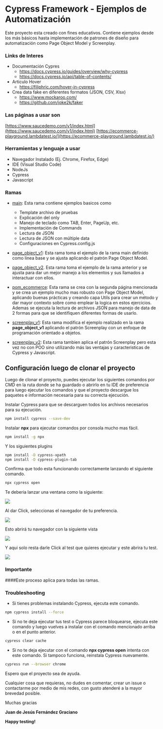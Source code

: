 # Cypress Framework - Ejemplos de Automatización

Este proyecto esta creado con fines educativos. Contiene ejemplos desde los más básicos hasta implementación de patrones de diseño para automatización como Page Object Model y Screenplay.

### Links de Interes
- Documentación Cypres
	- https://docs.cypress.io/guides/overview/why-cypress
	- https://docs.cypress.io/api/table-of-contents/
- Articulo Hover
	- https://filiphric.com/hover-in-cypress
- Crea data fake en diferentes formatos (JSON, CSV, Xlsx)
	- https://www.mockaroo.com/
	- https://github.com/joke2k/faker
	


### Las páginas a usar son
[https://www.saucedemo.com/v1/index.html](https://www.saucedemo.com/v1/index.html)
[https://ecommerce-playground.lambdatest.io/](https://ecommerce-playground.lambdatest.io/)

### Herramientas y lenguaje a usar
- Navegador Instalado (Ej. Chrome, Firefox, Edge)
- IDE (Visual Studio Code)
- NodeJs
- Cypress
- Javascript

### Ramas

- [main](https://github.com/ingjuanfg/cypress_framework_examples/tree/main): Esta rama contiene ejemplos basicos como
	- Template archivo de pruebas
	- Explicación del only
	- Manejo de teclado como TAB, Enter, PageUp, etc.
	- Implementación de Commands
	- Lectura de JSON
	- Lectura de JSON con múltiple data
	- Configuraciones en Cypress.config.js
	
- [page_object_v1](https://github.com/ingjuanfg/cypress_framework_examples/tree/page_object_v1): Esta rama toma el ejemplo de la rama main definido como linea base y se ajusta aplicando el patrón Page Object Model.

- [page_object_v2](https://github.com/ingjuanfg/cypress_framework_examples/tree/page_object_v2). Esta rama toma el ejemplo de la rama anterior y se ajusta para dar un mejor manejo a los elementos y sus llamados a interactuar con ellos.

- [pom_ecommerce](https://github.com/ingjuanfg/cypress_framework_examples/tree/pom_ecommerce): Esta rama se crea con la segunda página mencionada y se crea un ejemplo mucho mas robusto con Page Object Model, aplicando buenas prácticas y creando capa Utils para crear un método y dar mayor contexto sobre como emplear la logica en estos ejercicios. Ademas se ejecuta la lectura de archivos JSON para manejo de data de 2 formas para que se identifiquen diferentes formas de usarlo.

- [screenplay_v1](https://github.com/ingjuanfg/cypress_framework_examples/tree/screenplay_v1): Esta rama modifica el ejemplo realizado en la rama **page_object_v1** aplicando el patrón Screenplay con un enfoque de programación orientado a objetos.

- [screenplay_v2](https://github.com/ingjuanfg/cypress_framework_examples/tree/screenplay_v2): Esta rama tambien aplica el patrón Screenplay pero esta vez no con POO sino utilizando más las ventajas y caracteristicas de Cypress y Javascript.

## Configuración luego de clonar el proyecto

Luego de clonar el proyecto, puedes ejecutar los siguientes comandos por CMD en la ruta donde se ha guardado o abrirlo en tu IDE de preferencia para luego ejecutar los comandos y que el proyecto descargue los paquetes e información necesaria para su correcta ejecución.

Instalar Cypress para que se descarguen todos los archivos necesarios para su ejecución.
```sh
npm install cypress --save-dev
```
Instalar **npx** para ejecutar comandos por consola mucho mas fácil. 

```sh
npm install -g npx
```

Y los siguientes plugins
```sh
npm install -D cypress-xpath
npm install -D cypress-plugin-tab
```

Confirma que todo esta funcionando correctamente lanzando el siguiente comando.
```sh
npx cypress open
```
Te deberia lanzar una ventana como la siguiente:

![](https://i.postimg.cc/RVw3Dbqz/Captura-de-pantalla-2023-09-16-012439.png)

Al dar Click, seleccionas el navegador de tu preferencia.

![](https://i.postimg.cc/FFyN5tbG/Captura-de-pantalla-2023-09-16-012546.png)

Esto abrirá tu navegador con la siguiente vista

![](https://i.postimg.cc/sxNJHH2W/Screenshot-1.png)

Y aqui solo resta darle Click al test que quieres ejecutar y este abrira tu test.

![](https://i.postimg.cc/vBjXH8Jj/Captura-de-pantalla-2023-09-16-012859.png)

### Importante

####Este proceso aplica para todas las ramas.


### Troubleshooting
- Si tienes problemas instalando Cypress, ejecuta este comando.
```sh
npm cypress install --force
```
- Si no te deja ejecutar tus test o Cypress parece bloquearse, ejecuta este comando y luego vuelves a instalar con el comando mencionado arriba o en el punto anterior.
```sh
cypress clear cache
```
- Si no te deja ejecutar con el comando **npx cypress open** intenta con este comando.  Si tampoco funciona, reinstala Cypress nuevamente.
```sh
cypress run --browser chrome
```

Espero que el proyecto sea de ayuda. 

Cualquier cosa que requieras, no dudes en comentar, crear un issue o contactarme por medio de mis redes, con gusto atenderé a la mayor brevedad posible.

Muchas gracias

**Juan de Jesús Fernández Graciano**

**Happy testing!**
